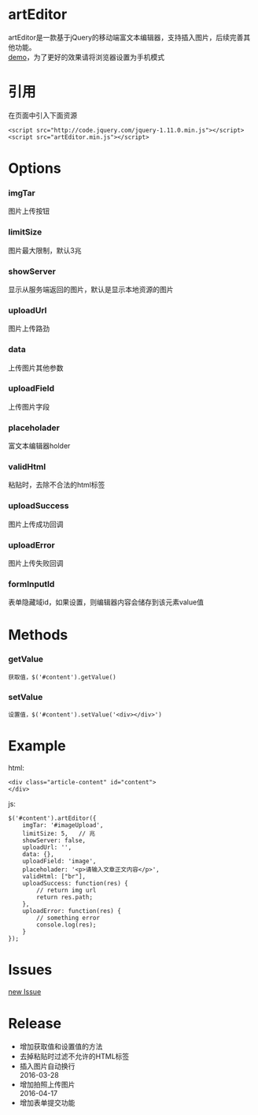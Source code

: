 # artEditor   
artEditor是一款基于jQuery的移动端富文本编辑器，支持插入图片，后续完善其他功能。   
[demo](http://baixuexiyang.github.io/artEditor/)，为了更好的效果请将浏览器设置为手机模式        
# 引用
在页面中引入下面资源   
```
<script src="http://code.jquery.com/jquery-1.11.0.min.js"></script>     
<script src="artEditor.min.js"></script>       
```   
    
# Options  
### imgTar  
  图片上传按钮     
### limitSize   
  图片最大限制，默认3兆   
### showServer    
  显示从服务端返回的图片，默认是显示本地资源的图片       
### uploadUrl    
  图片上传路劲       
### data    
  上传图片其他参数       
### uploadField    
  上传图片字段       
### placeholader    
  富文本编辑器holder       
### validHtml    
  粘贴时，去除不合法的html标签       
### uploadSuccess    
  图片上传成功回调       
### uploadError    
  图片上传失败回调       
### formInputId     
  表单隐藏域id，如果设置，则编辑器内容会储存到该元素value值         
    

# Methods      
  
### getValue   
    获取值，$('#content').getValue()    
### setValue   
    设置值，$('#content').setValue('<div></div>')    
    
     
# Example
html:
```
<div class="article-content" id="content">
</div>
```
js:

```
$('#content').artEditor({
	imgTar: '#imageUpload',
	limitSize: 5,   // 兆
	showServer: false,
	uploadUrl: '',
	data: {},
	uploadField: 'image',
	placeholader: '<p>请输入文章正文内容</p>',
	validHtml: ["br"],
	uploadSuccess: function(res) {
		// return img url
		return res.path;
	},
	uploadError: function(res) {
		// something error
		console.log(res);
	}
});
```

# Issues  
[new Issue](https://github.com/baixuexiyang/artEditor/issues/new)


# Release    
 + 增加获取值和设置值的方法    
 + 去掉粘贴时过滤不允许的HTML标签    
 + 插入图片自动换行      
2016-03-28    
 + 增加拍照上传图片     
2016-04-17     
 + 增加表单提交功能
